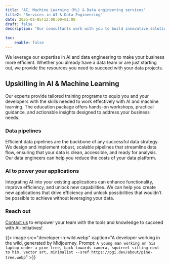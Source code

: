 ```yaml
---
title: "AI, Machine Learning (ML) & Data engineering services"
title2: "Services in AI & Data Engineering"
date: 2025-01-05T12:00:00+01:00
draft: false
description: "Our consultants work with you to build innovative solutions for a sustainable and fair society. Get in touch today to make your operations more efficient using AI and ML!"

toc:
    enable: false
---
```


We leverage our expertise in AI and data engineering to make your business more efficient. Whether you already have a data team or are just starting out, we provide the resources you need to succeed with your data projects.

## Upskilling in AI & Machine Learning

Our experts provide tailored training programs to equip you and your developers with the skills needed to work effectively with AI and machine learning. The education package offers hands-on workshops, practical guidance, and actionable insights designed to address your business needs.

### Data pipelines

Efficient data pipelines are the backbone of any successful data strategy. We design and implement robust, scalable pipelines that streamline data flow, ensuring that your data is clean, accessible, and ready for analysis. Our data engineers can help you reduce the costs of your data platform.

### AI to power your applications

Integrating AI into your existing applications can enhance functionality, improve efficiency, and unlock new capabilities. We can help you create new applications that drive efficiency and unlock possibilities that wouldn’t be possible to achieve without leveraging your data.

### Reach out 
[Contact us](/) to empower your team with the tools and knowledge to succeed with AI-initiatives!


{{< image src="developer-in-wild.webp" caption="A developer working in the wild, generated by Midjourney. Prompt: `A young man working on his laptop under a pine tree, back towards camera, squirrel sitting next to him, vector art, minimalist --sref https://pgi.dev/about/pine-tree.webp`" >}}
